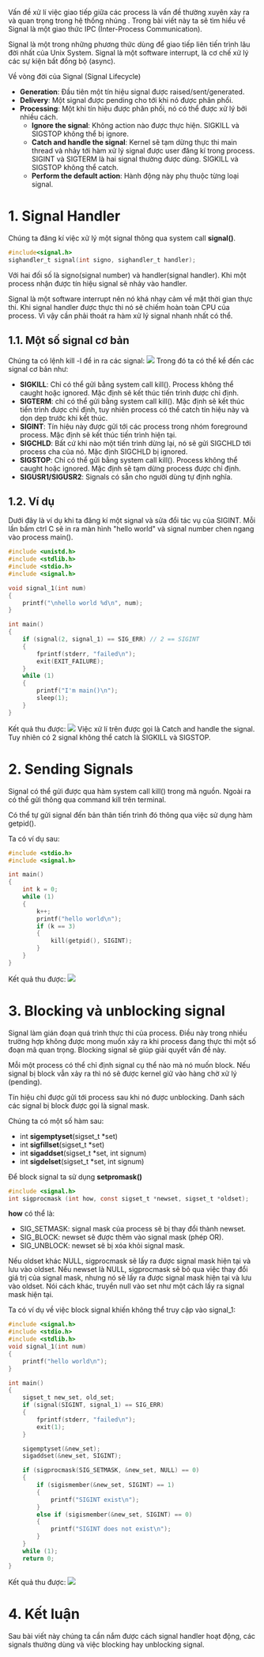 Vấn đề xử lí việc giao tiếp giữa các process là vấn đề thường xuyên xảy ra và quan trọng trong hệ thống nhúng . Trong bài viết này ta sẽ tìm hiểu về Signal là một giao thức IPC (Inter-Process Communication).

Signal là một trong những phương thức dùng để giao tiếp liên tiến trình lâu đời nhất của Unix System. Signal là một software interrupt, là cơ chế xử lý các sự kiện bất đồng bộ (async).

Về vòng đời của Signal (Signal Lifecycle)

- **Generation**: Đầu tiên một tín hiệu signal được raised/sent/generated.
- **Delivery**: Một signal được pending cho tới khi nó được phân phối.
- **Processing**: Một khi tín hiệu được phân phối, nó có thể được xử lý bởi nhiều cách.
  - **Ignore the signal**: Không action nào được thực hiện. SIGKILL và SIGSTOP không thể bị ignore.
  - **Catch and handle the signal**: Kernel sẽ tạm dừng thực thi main thread và nhảy tới hàm xử lý signal được user đăng kí trong process. SIGINT và SIGTERM là hai signal thường được dùng. SIGKILL và SIGSTOP không thể catch.
  - **Perform the default action**: Hành động này phụ thuộc từng loại signal.

# 1. Signal Handler

Chúng ta đăng kí việc xử lý một signal thông qua system call **signal()**.

```c
#include<signal.h>
sighandler_t signal(int signo, sighandler_t handler);
```

Với hai đối số là signo(signal number) và handler(signal handler). Khi một process nhận được tín hiệu signal sẽ nhảy vào handler.

Signal là một software interrupt nên nó khá nhạy cảm về mặt thời gian thực thi. Khi signal handler được thực thi nó sẽ chiếm hoàn toàn CPU của process. Vì vậy cần phải thoát ra hàm xử lý signal nhanh nhất có thể.

## 1.1. Một số signal cơ bản

Chúng ta có lệnh kill -l để in ra các signal:
![](https://assets.devlinux.vn/uploads/editor-images/2024/11/13/Screenshot_2024_11_13_163734_8a76b19faa.png)
Trong đó ta có thể kể đến các signal cơ bản như:

- **SIGKILL**: Chỉ có thể gửi bằng system call kill(). Process không thể caught hoặc ignored. Mặc định sẽ kết thúc tiến trình được chỉ định.
- **SIGTERM**: chỉ có thể gửi bằng system call kill(). Mặc định sẽ kết thúc tiến trình được chỉ định, tuy nhiên process có thể catch tín hiệu này và dọn dẹp trước khi kết thúc.
- **SIGINT**: Tín hiệu này được gửi tới các process trong nhóm foreground process. Mặc định sẽ kết thúc tiến trình hiện tại.
- **SIGCHLD**: Bất cứ khi nào một tiến trình dừng lại, nó sẽ gửi SIGCHLD tới process cha của nó. Mặc định SIGCHLD bị ignored.
- **SIGSTOP**: Chỉ có thể gửi bằng system call kill(). Process không thể caught hoặc ignored. Mặc định sẽ tạm dừng process được chỉ định.
- **SIGUSR1/SIGUSR2**: Signals có sẵn cho người dùng tự định nghĩa.

## 1.2. Ví dụ

Dưới đây là ví dụ khi ta đăng kí một signal và sửa đổi tác vụ của SIGINT. Mỗi lần bấm ctrl C sẽ in ra màn hình "hello world" và signal number chen ngang vào process main().

```c
#include <unistd.h>
#include <stdlib.h>
#include <stdio.h>
#include <signal.h>

void signal_1(int num)
{
    printf("\nhello world %d\n", num);
}

int main()
{
    if (signal(2, signal_1) == SIG_ERR) // 2 == SIGINT
    {
        fprintf(stderr, "failed\n");
        exit(EXIT_FAILURE);
    }
    while (1)
    {
        printf("I'm main()\n");
        sleep(1);
    }
}
```

Kết quả thu được:
![](https://assets.devlinux.vn/uploads/editor-images/2024/11/14/Screenshot_2024_11_14_135236_45d788d639.png)
Việc xử lí trên được gọi là Catch and handle the signal. Tuy nhiên có 2 signal không thể catch là SIGKILL và SIGSTOP.

# 2. Sending Signals

Signal có thể gửi được qua hàm system call kill() trong mã nguồn. Ngoài ra có thể gửi thông qua command kill trên terminal.

Có thể tự gửi signal đến bản thân tiến trình đó thông qua việc sử dụng hàm getpid().

Ta có ví dụ sau:

```c
#include <stdio.h>
#include <signal.h>

int main()
{
    int k = 0;
    while (1)
    {
        k++;
        printf("hello world\n");
        if (k == 3)
        {
            kill(getpid(), SIGINT);
        }
    }
}
```

Kết quả thu được:
![](https://assets.devlinux.vn/uploads/editor-images/2024/11/14/Screenshot_2024_11_14_141418_e275c6ad88.png)

# 3. Blocking và unblocking signal

Signal làm gián đoạn quá trình thực thi của process. Điều này trong nhiều trường hợp không được mong muốn xảy ra khi process đang thực thi một số đoạn mã quan trọng. Blocking signal sẽ giúp giải quyết vấn đề này.

Mỗi một process có thể chỉ định signal cụ thể nào mà nó muốn block. Nếu signal bị block vẫn xảy ra thì nó sẽ được kernel giữ vào hàng chờ xử lý (pending).

Tín hiệu chỉ được gửi tới process sau khi nó được unblocking. Danh sách các signal bị block được gọi là signal mask.

Chúng ta có một số hàm sau:

- int **sigemptyset**(sigset_t \*set)
- int **sigfillset**(sigset_t \*set)
- int **sigaddset**(sigset_t \*set, int signum)
- int **sigdelset**(sigset_t \*set, int signum)

Để block signal ta sử dụng **setpromask()**

```c
#include <signal.h>
int sigprocmask (int how, const sigset_t *newset, sigset_t *oldset);
```

**how** có thể là:

- SIG_SETMASK: signal mask của process sẽ bị thay đổi thành newset.
- SIG_BLOCK: newset sẽ được thêm vào signal mask (phép OR).
- SIG_UNBLOCK: newset sẽ bị xóa khỏi signal mask.

Nếu oldset khác NULL, sigprocmask sẽ lấy ra được signal mask hiện tại và lưu vào oldset. Nếu newset là NULL, sigprocmask sẽ bỏ qua việc thay đổi giá trị của signal mask, nhưng nó sẽ lấy ra được signal mask hiện tại và lưu vào oldset. Nói cách khác, truyền null vào set như một cách lấy ra signal mask hiện tại.

Ta có ví dụ về việc block signal khiến không thể truy cập vào signal_1:

```c
#include <signal.h>
#include <stdio.h>
#include <stdlib.h>
void signal_1(int num)
{
    printf("hello world\n");
}

int main()
{
    sigset_t new_set, old_set;
    if (signal(SIGINT, signal_1) == SIG_ERR)
    {
        fprintf(stderr, "failed\n");
        exit(1);
    }

    sigemptyset(&new_set);
    sigaddset(&new_set, SIGINT);

    if (sigprocmask(SIG_SETMASK, &new_set, NULL) == 0)
    {
        if (sigismember(&new_set, SIGINT) == 1)
        {
            printf("SIGINT exist\n");
        }
        else if (sigismember(&new_set, SIGINT) == 0)
        {
            printf("SIGINT does not exist\n");
        }
    }
    while (1);
    return 0;
}
```

Kết quả thu được:
![](https://assets.devlinux.vn/uploads/editor-images/2024/11/14/Screenshot_2024_11_14_152555_ee017ca4a9.png)

# 4. Kết luận

Sau bài viết này chúng ta cần nắm được cách signal handler hoạt động, các signals thường dùng và việc blocking hay unblocking signal.
